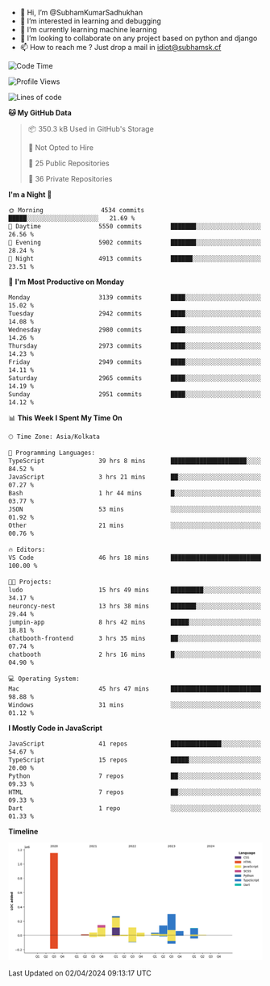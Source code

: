 - 👋 Hi, I’m @SubhamKumarSadhukhan
- 👀 I’m interested in learning and debugging
- 🌱 I’m currently learning machine learning
- 💞️ I’m looking to collaborate on any project based on python and django
- 📫 How to reach me ?
      Just drop a mail in idiot@subhamsk.cf

<!---
SubhamKumarSadhukhan/SubhamKumarSadhukhan is a ✨ special ✨ repository because its `README.md` (this file) appears on your GitHub profile.
You can click the Preview link to take a look at your changes.
--->


<!--START_SECTION:waka-->
![Code Time](http://img.shields.io/badge/Code%20Time-2%2C078%20hrs%2051%20mins-blue)

![Profile Views](http://img.shields.io/badge/Profile%20Views-0-blue)

![Lines of code](https://img.shields.io/badge/From%20Hello%20World%20I%27ve%20Written-2.4%20million%20lines%20of%20code-blue)

**🐱 My GitHub Data** 

> 📦 350.3 kB Used in GitHub's Storage 
 > 
> 🚫 Not Opted to Hire
 > 
> 📜 25 Public Repositories 
 > 
> 🔑 36 Private Repositories 
 > 
**I'm a Night 🦉** 

```text
🌞 Morning                4534 commits        █████░░░░░░░░░░░░░░░░░░░░   21.69 % 
🌆 Daytime                5550 commits        ███████░░░░░░░░░░░░░░░░░░   26.56 % 
🌃 Evening                5902 commits        ███████░░░░░░░░░░░░░░░░░░   28.24 % 
🌙 Night                  4913 commits        ██████░░░░░░░░░░░░░░░░░░░   23.51 % 
```
📅 **I'm Most Productive on Monday** 

```text
Monday                   3139 commits        ████░░░░░░░░░░░░░░░░░░░░░   15.02 % 
Tuesday                  2942 commits        ████░░░░░░░░░░░░░░░░░░░░░   14.08 % 
Wednesday                2980 commits        ████░░░░░░░░░░░░░░░░░░░░░   14.26 % 
Thursday                 2973 commits        ████░░░░░░░░░░░░░░░░░░░░░   14.23 % 
Friday                   2949 commits        ████░░░░░░░░░░░░░░░░░░░░░   14.11 % 
Saturday                 2965 commits        ████░░░░░░░░░░░░░░░░░░░░░   14.19 % 
Sunday                   2951 commits        ████░░░░░░░░░░░░░░░░░░░░░   14.12 % 
```


📊 **This Week I Spent My Time On** 

```text
🕑︎ Time Zone: Asia/Kolkata

💬 Programming Languages: 
TypeScript               39 hrs 8 mins       █████████████████████░░░░   84.52 % 
JavaScript               3 hrs 21 mins       ██░░░░░░░░░░░░░░░░░░░░░░░   07.27 % 
Bash                     1 hr 44 mins        █░░░░░░░░░░░░░░░░░░░░░░░░   03.77 % 
JSON                     53 mins             ░░░░░░░░░░░░░░░░░░░░░░░░░   01.92 % 
Other                    21 mins             ░░░░░░░░░░░░░░░░░░░░░░░░░   00.76 % 

🔥 Editors: 
VS Code                  46 hrs 18 mins      █████████████████████████   100.00 % 

🐱‍💻 Projects: 
ludo                     15 hrs 49 mins      █████████░░░░░░░░░░░░░░░░   34.17 % 
neuroncy-nest            13 hrs 38 mins      ███████░░░░░░░░░░░░░░░░░░   29.44 % 
jumpin-app               8 hrs 42 mins       █████░░░░░░░░░░░░░░░░░░░░   18.81 % 
chatbooth-frontend       3 hrs 35 mins       ██░░░░░░░░░░░░░░░░░░░░░░░   07.74 % 
chatbooth                2 hrs 16 mins       █░░░░░░░░░░░░░░░░░░░░░░░░   04.90 % 

💻 Operating System: 
Mac                      45 hrs 47 mins      █████████████████████████   98.88 % 
Windows                  31 mins             ░░░░░░░░░░░░░░░░░░░░░░░░░   01.12 % 
```

**I Mostly Code in JavaScript** 

```text
JavaScript               41 repos            ██████████████░░░░░░░░░░░   54.67 % 
TypeScript               15 repos            █████░░░░░░░░░░░░░░░░░░░░   20.00 % 
Python                   7 repos             ██░░░░░░░░░░░░░░░░░░░░░░░   09.33 % 
HTML                     7 repos             ██░░░░░░░░░░░░░░░░░░░░░░░   09.33 % 
Dart                     1 repo              ░░░░░░░░░░░░░░░░░░░░░░░░░   01.33 % 
```



**Timeline**

![Lines of Code chart](https://raw.githubusercontent.com/SubhamKumarSadhukhan/SubhamKumarSadhukhan/main/assets/bar_graph.png)


 Last Updated on 02/04/2024 09:13:17 UTC
<!--END_SECTION:waka-->
